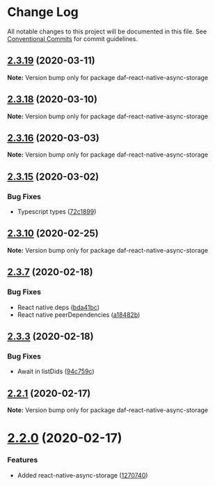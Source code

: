 # Change Log

All notable changes to this project will be documented in this file.
See [Conventional Commits](https://conventionalcommits.org) for commit guidelines.

## [2.3.19](https://github.com/uport-project/daf/compare/v2.3.18...v2.3.19) (2020-03-11)

**Note:** Version bump only for package daf-react-native-async-storage





## [2.3.18](https://github.com/uport-project/daf/compare/v2.3.17...v2.3.18) (2020-03-10)

**Note:** Version bump only for package daf-react-native-async-storage





## [2.3.16](https://github.com/uport-project/daf/compare/v2.3.15...v2.3.16) (2020-03-03)

**Note:** Version bump only for package daf-react-native-async-storage

## [2.3.15](https://github.com/uport-project/daf/compare/v2.3.14...v2.3.15) (2020-03-02)

### Bug Fixes

- Typescript types ([72c1899](https://github.com/uport-project/daf/commit/72c18993ddba6a7a75ae8397e6549cdd29dccb31))

## [2.3.10](https://github.com/uport-project/daf/compare/v2.3.9...v2.3.10) (2020-02-25)

**Note:** Version bump only for package daf-react-native-async-storage

## [2.3.7](https://github.com/uport-project/daf/compare/v2.3.6...v2.3.7) (2020-02-18)

### Bug Fixes

- React native deps ([bda41bc](https://github.com/uport-project/daf/commit/bda41bcadaef91cce61f753d07639323c80d34fb))
- React native peerDependencies ([a18482b](https://github.com/uport-project/daf/commit/a18482bda54385f67772f60e3ac37a8ee75e096a))

## [2.3.3](https://github.com/uport-project/daf/compare/v2.3.2...v2.3.3) (2020-02-18)

### Bug Fixes

- Await in listDids ([94c759c](https://github.com/uport-project/daf/commit/94c759c10d4a022fb081472058782766792dfecc))

## [2.2.1](https://github.com/uport-project/daf/compare/v2.2.0...v2.2.1) (2020-02-17)

**Note:** Version bump only for package daf-react-native-async-storage

# [2.2.0](https://github.com/uport-project/daf/compare/v2.1.1...v2.2.0) (2020-02-17)

### Features

- Added react-native-async-storage ([1270740](https://github.com/uport-project/daf/commit/127074033bef2cebc1e31d477f5b9f71ffa024d5))
